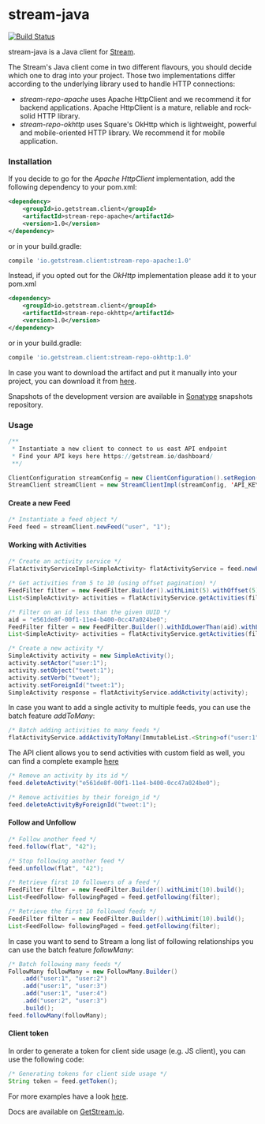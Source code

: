 stream-java
===========
[![Build Status](https://travis-ci.org/GetStream/stream-java.svg?branch=master)](https://travis-ci.org/GetStream/stream-java)

stream-java is a Java client for [Stream](https://getstream.io/).

The Stream's Java client come in two different flavours, you should decide which one to drag into your project.
Those two implementations differ according to the underlying library used to handle HTTP connections:

- *stream-repo-apache* uses Apache HttpClient and we recommend it for backend applications. Apache HttpClient is a mature, reliable and rock-solid HTTP library.
- *stream-repo-okhttp* uses Square's OkHttp which is lightweight, powerful and mobile-oriented HTTP library. We recommend it for mobile application.

### Installation

If you decide to go for the *Apache HttpClient* implementation, add the following dependency to your pom.xml:

```xml
<dependency>
    <groupId>io.getstream.client</groupId>
    <artifactId>stream-repo-apache</artifactId>
    <version>1.0</version>
</dependency>
```

or in your build.gradle:

```gradle
compile 'io.getstream.client:stream-repo-apache:1.0'
```

Instead, if you opted out for the *OkHttp* implementation please add it to your pom.xml

```xml
<dependency>
    <groupId>io.getstream.client</groupId>
    <artifactId>stream-repo-okhttp</artifactId>
    <version>1.0</version>
</dependency>
```

or in your build.gradle:

```gradle
compile 'io.getstream.client:stream-repo-okhttp:1.0'
```

In case you want to download the artifact and put it manually into your project,
you can download it from [here](https://github.com/GetStream/stream-java/releases).

Snapshots of the development version are available in [Sonatype](https://oss.sonatype.org/content/repositories/snapshots/io/getstream/client/) snapshots repository.

### Usage

```java
/**
 * Instantiate a new client to connect to us east API endpoint
 * Find your API keys here https://getstream.io/dashboard/
 **/

ClientConfiguration streamConfig = new ClientConfiguration().setRegion(StreamRegion.US_EAST);
StreamClient streamClient = new StreamClientImpl(streamConfig, 'API_KEY', 'API_SECRET');
```

#### Create a new Feed

```java
/* Instantiate a feed object */
Feed feed = streamClient.newFeed("user", "1");
```

#### Working with Activities

```java
/* Create an activity service */
FlatActivityServiceImpl<SimpleActivity> flatActivityService = feed.newFlatActivityService(SimpleActivity.class);

/* Get activities from 5 to 10 (using offset pagination) */
FeedFilter filter = new FeedFilter.Builder().withLimit(5).withOffset(5).build();
List<SimpleActivity> activities = flatActivityService.getActivities(filter).getResults();

/* Filter on an id less than the given UUID */
aid = "e561de8f-00f1-11e4-b400-0cc47a024be0";
FeedFilter filter = new FeedFilter.Builder().withIdLowerThan(aid).withLimit(5).build();
List<SimpleActivity> activities = flatActivityService.getActivities(filter).getResults();

/* Create a new activity */
SimpleActivity activity = new SimpleActivity();
activity.setActor("user:1");
activity.setObject("tweet:1");
activity.setVerb("tweet");
activity.setForeignId("tweet:1");
SimpleActivity response = flatActivityService.addActivity(activity);
```

In case you want to add a single activity to multiple feeds, you can use the batch feature _addToMany_:

```java
/* Batch adding activities to many feeds */
flatActivityService.addActivityToMany(ImmutableList.<String>of("user:1", "user:2").asList(), myActivity);
```

The API client allows you to send activities with custom field as well, you can find a
complete example [here](https://github.com/GetStream/stream-java/blob/master/stream-repo-apache/src/test/java/io/getstream/client/example/mixtype/MixedType.java)

```java
/* Remove an activity by its id */
feed.deleteActivity("e561de8f-00f1-11e4-b400-0cc47a024be0");

/* Remove activities by their foreign_id */
feed.deleteActivityByForeignId("tweet:1");
```

#### Follow and Unfollow

```java
/* Follow another feed */
feed.follow(flat", "42");

/* Stop following another feed */
feed.unfollow(flat", "42");

/* Retrieve first 10 followers of a feed */
FeedFilter filter = new FeedFilter.Builder().withLimit(10).build();
List<FeedFollow> followingPaged = feed.getFollowing(filter);

/* Retrieve the first 10 followed feeds */
FeedFilter filter = new FeedFilter.Builder().withLimit(10).build();
List<FeedFollow> followingPaged = feed.getFollowing(filter);
```

In case you want to send to Stream a long list of following relationships you can use the batch feature _followMany_:

```java
/* Batch following many feeds */
FollowMany followMany = new FollowMany.Builder()
    .add("user:1", "user:2")
    .add("user:1", "user:3")
    .add("user:1", "user:4")
    .add("user:2", "user:3")
    .build();
feed.followMany(followMany);

```

#### Client token

In order to generate a token for client side usage (e.g. JS client), you can use the following code:

```java
/* Generating tokens for client side usage */
String token = feed.getToken();
```

For more examples have a look [here](https://github.com/GetStream/stream-java/tree/milestone1/stream-repo-apache/src/test/java/io/getstream/client/apache/example).

Docs are available on [GetStream.io](http://getstream.io/docs/).
